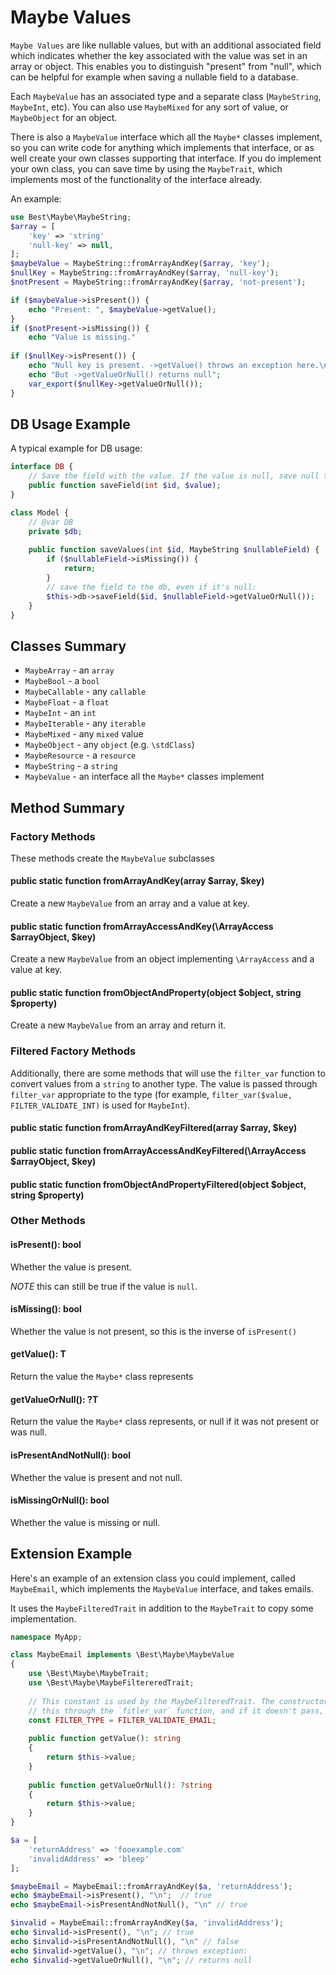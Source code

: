 # Maybe Values

`Maybe Values` are like nullable values, but with an additional associated
field which indicates whether the key associated with the value was set
in an array or object. This enables you to distinguish "present" from "null", which 
can be helpful for example when saving a nullable field to a database. 
 
Each `MaybeValue` has an associated type and a separate class (`MaybeString`, `MaybeInt`, etc).
You can also use `MaybeMixed` for any sort of value, or `MaybeObject` for an object. 

There is also a `MaybeValue` interface which all the `Maybe*` classes implement, so you
can write code for anything which implements that interface, or as well create your
own classes supporting that interface. If you do implement your own class, you can save time
by using the `MaybeTrait`, which implements most of the functionality of the interface already.
 
An example:

```php
use Best\Maybe\MaybeString;
$array = [
    'key' => 'string'
    'null-key' => null,
];
$maybeValue = MaybeString::fromArrayAndKey($array, 'key');
$nullKey = MaybeString::fromArrayAndKey($array, 'null-key');
$notPresent = MaybeString::fromArrayAndKey($array, 'not-present');

if ($maybeValue->isPresent()) {
    echo "Present: ", $maybeValue->getValue();
}
if ($notPresent->isMissing()) {
    echo "Value is missing."
    
if ($nullKey->isPresent()) {
    echo "Null key is present. ->getValue() throws an exception here.\n";
    echo "But ->getValueOrNull() returns null";
    var_export($nullKey->getValueOrNull());
}        
```

## DB Usage Example

A typical example for DB usage:

```php
interface DB {
    // Save the field with the value. If the value is null, save null to the field.
    public function saveField(int $id, $value);
}

class Model {
    // @var DB
    private $db;
    
    public function saveValues(int $id, MaybeString $nullableField) {
        if ($nullableField->isMissing()) {
            return;
        }
        // save the field to the db, even if it's null:
        $this->db->saveField($id, $nullableField->getValueOrNull());
    }
} 
```

## Classes Summary

* `MaybeArray` - an `array`
* `MaybeBool` - a `bool`
* `MaybeCallable` - any `callable`
* `MaybeFloat` - a `float`
* `MaybeInt` - an `int`
* `MaybeIterable` - any `iterable` 
* `MaybeMixed` - any `mixed` value
* `MaybeObject` - any `object` (e.g. `\stdClass`)
* `MaybeResource` - a `resource`
* `MaybeString` - a `string`
* `MaybeValue` - an interface all the `Maybe*` classes implement

## Method Summary

### Factory Methods

These methods create the `MaybeValue` subclasses

#### public static function fromArrayAndKey(array $array, $key)

Create a new `MaybeValue` from an array and a value at key.

#### public static function fromArrayAccessAndKey(\ArrayAccess $arrayObject, $key)

Create a new `MaybeValue` from an object implementing `\ArrayAccess` and a value at key.

#### public static function fromObjectAndProperty(object $object, string $property)

Create a new `MaybeValue` from an array and return it.

### Filtered Factory Methods

Additionally, there are some methods that will use the `filter_var`
function to convert values from a `string` to another type. The value is passed through `filter_var`
appropriate to the type (for example, `filter_var($value, FILTER_VALIDATE_INT)` is used
for `MaybeInt`).

#### public static function fromArrayAndKeyFiltered(array $array, $key)
#### public static function fromArrayAccessAndKeyFiltered(\ArrayAccess $arrayObject, $key)
#### public static function fromObjectAndPropertyFiltered(object $object, string $property)



### Other Methods

#### isPresent(): bool

Whether the value is present.

*NOTE* this can still be true if the value is `null`.

#### isMissing(): bool

Whether the value is not present, so this is the inverse of `isPresent()`

#### getValue(): T

Return the value the `Maybe*` class represents

#### getValueOrNull(): ?T

Return the value the `Maybe*` class represents, or null if it was not present or was null.

#### isPresentAndNotNull(): bool

Whether the value is present and not null.

#### isMissingOrNull(): bool

Whether the value is missing or null.


## Extension Example

Here's an example of an extension class you could implement, called `MaybeEmail`, which
implements the `MaybeValue` interface, and takes emails. 

It uses the `MaybeFilteredTrait` in addition to the `MaybeTrait` to copy some implementation.

```php
namespace MyApp;

class MaybeEmail implements \Best\Maybe\MaybeValue 
{
    use \Best\Maybe\MaybeTrait;
    use \Best\Maybe\MaybeFiltereredTrait;
    
    // This constant is used by the MaybeFilteredTrait. The constructor will pass
    // this through the `fitler_var` function, and if it doesn't pass, throw an exception.
    const FILTER_TYPE = FILTER_VALIDATE_EMAIL;
    
    public function getValue(): string 
    {
        return $this->value;
    }
    
    public function getValueOrNull(): ?string 
    {
        return $this->value;        
    }
}            

$a = [
    'returnAddress' => 'fooexample.com'
    'invalidAddress' => 'bleep'
];

$maybeEmail = MaybeEmail::fromArrayAndKey($a, 'returnAddress');
echo $maybeEmail->isPresent(), "\n";  // true
echo $maybeEmail->isPresentAndNotNull(), "\n" // true

$invalid = MaybeEmail::fromArrayAndKey($a, 'invalidAddress');
echo $invalid->isPresent(), "\n"; // true
echo $invalid->isPresentAndNotNull(), "\n" // false
echo $invalid->getValue(), "\n"; // throws exception:
echo $invalid->getValueOrNull(), "\n"; // returns null
```
